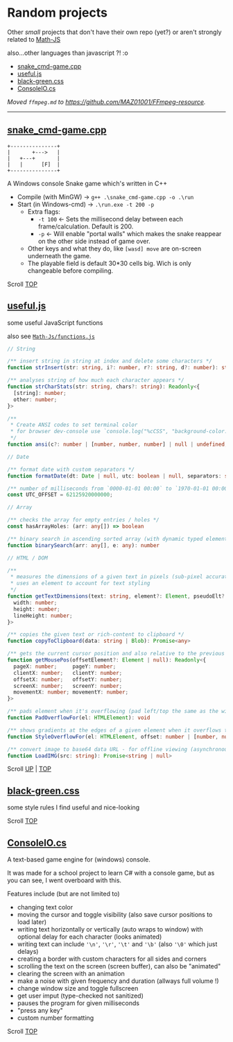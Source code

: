 # Random projects

Other _small_ projects that don't have their own repo (yet?)
or aren't strongly related to [Math-JS](https://github.com/MAZ01001/Math-Js "My Math-js repo")

also...other languages than javascript ?! :o

- [snake_cmd-game.cpp](#snake_cmd-gamecpp)
- [useful.js](#usefuljs)
- [black-green.css](#black-greencss)
- [ConsoleIO.cs](#consoleiocs)

_Moved `ffmpeg.md` to <https://github.com/MAZ01001/FFmpeg-resource>._

----

## [snake_cmd-game.cpp](./snake_cmd-game.cpp)

```text
+---------------+
|       +--->   |
|   +---+       |
|   |      [F]  |
+---------------+
```

A Windows console Snake game which's written in C++

- Compile (with MinGW) → `g++ .\snake_cmd-game.cpp -o .\run`
- Start (in Windows-cmd) → `.\run.exe -t 200 -p`
  - Extra flags:
    - `-t 100` ← Sets the millisecond delay between each frame/calculation. Default is 200.
    - `-p` ← Will enable "portal walls" which makes the snake reappear on the other side instead of game over.
  - Other keys and what they do, like `[wasd] move` are on-screen underneath the game.
  - The playable field is default 30*30 cells big. Wich is only changeable before compiling.

Scroll [TOP](#random-projects)

## [useful.js](./useful.js)

some useful JavaScript functions

also see [`Math-Js/functions.js`](https://github.com/MAZ01001/Math-Js#functionsjs)

```typescript
// String

/** insert string in string at index and delete some characters */
function strInsert(str: string, i?: number, r?: string, d?: number): string

/** analyses string of how much each character appears */
function strCharStats(str: string, chars?: string): Readonly<{
  [string]: number;
  other: number;
}>

/**
 * Create ANSI codes to set terminal color
 * for browser dev-console use `console.log("%cCSS", "background-color: #000; color: #F90");` instead
 */
function ansi(c?: number | [number, number, number] | null | undefined, bg?: number | undefined): string

// Date

/** format date with custom separators */
function formatDate(dt: Date | null, utc: boolean | null, separators: string | string[] | null): string

/** number of milliseconds from `0000-01-01 00:00` to `1970-01-01 00:00` (UTC) */
const UTC_OFFSET = 62125920000000;

// Array

/** checks the array for empty entries / holes */
const hasArrayHoles: (arr: any[]) => boolean

/** binary search in ascending sorted array (with dynamic typed elements) for index (or next smaller index) */
function binarySearch(arr: any[], e: any): number

// HTML / DOM

/**
 * measures the dimensions of a given text in pixels (sub-pixel accurate)
 * uses an element to account for text styling
 */
function getTextDimensions(text: string, element?: Element, pseudoElt?: string): Readonly<{
  width: number;
  height: number;
  lineHeight: number;
}>

/** copies the given text or rich-content to clipboard */
function copyToClipboard(data: string | Blob): Promise<any>

/** gets the current cursor position and also relative to the previous position, screen space, the browser window, the HTML page, and a given (HTML) element */
function getMousePos(offsetElement?: Element | null): Readonly<{
  pageX: number;     pageY: number;
  clientX: number;   clientY: number;
  offsetX: number;   offsetY: number;
  screenX: number;   screenY: number;
  movementX: number; movementY: number;
}>

/** pads element when it's overflowing (pad left/top the same as the width/height of `-webkit-scrollbar` if element is overflowing (per axis)) */
function PadOverflowFor(el: HTMLElement): void

/** shows gradients at the edges of a given element when it overflows to visualize that it's scrollable */
function StyleOverflowFor(el: HTMLElement, offset: number | [number, number], size: string | [string, string], color: string, alphaMax: number, background?: string | undefined): () => void

/** convert image to base64 data URL - for offline viewing (asynchronous) */
function LoadIMG(src: string): Promise<string | null>
```

Scroll [UP](#usefuljs) | [TOP](#random-projects)

## [black-green.css](./black-green.css)

some style rules I find useful and nice-looking

Scroll [TOP](#random-projects)

## [ConsoleIO.cs](./ConsoleIO.cs)

A text-based game engine for (windows) console.

It was made for a school project to learn C# with a console game, but as you can see, I went overboard with this.

Features include (but are not limited to)

- changing text color
- moving the cursor and toggle visibility (also save cursor positions to load later)
- writing text horizontally or vertically (auto wraps to window) with optional delay for each character (looks animated)
- writing text can include `'\n'`, `'\r'`, `'\t'` and `'\b'` (also `'\0'` which just delays)
- creating a border with custom characters for all sides and corners
- scrolling the text on the screen (screen buffer), can also be "animated"
- clearing the screen with an animation
- make a noise with given frequency and duration (allways full volume !)
- change window size and toggle fullscreen
- get user imput (type-checked not sanitized)
- pauses the program for given milliseconds
- "press any key"
- custom number formatting

Scroll [TOP](#random-projects)
